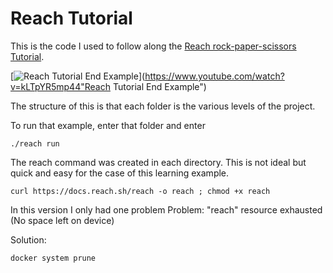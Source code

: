 # Reach Tutorial

This is the code I used to follow along the [Reach rock-paper-scissors Tutorial](https://docs.reach.sh/tut/rps/#p_41).


[![Reach Tutorial End Example](https://img.youtube.com/vi/kLTpYR5mp44/0.jpg)](https://www.youtube.com/watch?v=kLTpYR5mp44"Reach Tutorial End Example")



The structure of this is that each folder is the various levels of the project.  

To run that example, enter that folder and enter

```shell
./reach run
```


The reach command was created in each directory. This is not ideal but quick and easy for the case of this learning example.

```shell
curl https://docs.reach.sh/reach -o reach ; chmod +x reach
```



In this version I only had one problem
Problem:
"reach" resource exhausted (No space left on device)

Solution:

```shell
docker system prune
```
